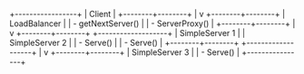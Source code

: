 +-----------------+
|     Client      |
+--------+--------+
         |
         v
+--------+--------+
| LoadBalancer    |
| - getNextServer() |
| - ServerProxy()  |
+--------+--------+
         |
         v
+--------+--------+         +-------------------+
| SimpleServer 1 |         | SimpleServer 2    |
| - Serve()      |         | - Serve()         |
+--------+--------+         +-------------------+
         |
         v
+--------+--------+
| SimpleServer 3 |
| - Serve()      |
+----------------+
